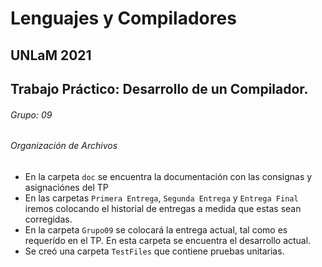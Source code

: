 ﻿<!-- sintaxis markdown: https://docs.github.com/es/github/writing-on-github/getting-started-with-writing-and-formatting-on-github/basic-writing-and-formatting-syntax -->
# Lenguajes y Compiladores 
## UNLaM 2021
## Trabajo Práctico: Desarrollo de un Compilador.
###### Grupo: 09

###### Organización de Archivos
- En la carpeta `doc` se encuentra la documentación con las consignas y asignaciónes del TP
- En las carpetas `Primera Entrega`, `Segunda Entrega` y `Entrega Final` iremos colocando el historial de entregas a medida que estas sean corregidas.
- En la carpeta `Grupo09` se colocará la entrega actual, tal como es requerído en el TP. En esta carpeta se encuentra el desarrollo actual.
- Se creó una carpeta `TestFiles` que contiene pruebas unitarias.

